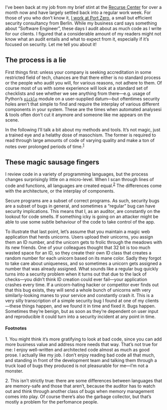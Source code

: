 I’ve been back at my job from my brief stint at the [Recurse Center](https://www.recurse.com/scout/click?t=3f214b4d8605308d27685ebd4548905e)
for over a month now and have largely settled back into a regular work week.
For those of you who don’t know it, [I work at Port Zero](http://port-zero.com/),
a small but efficient security consultancy from Berlin. While my business card
says something about “Software Engineer”, these days I audit about as much code
as I write for our clients. I figured that a considerable amount of my readers
might not know what an audit entails and what to expect from it, especially if
it’s focused on security. Let me tell you about it!

## The process is a lie

First things first: unless your company is seeking accreditation in some
restricted field of tech, chances are that there either is no standard process
or the people who audit you will, for various reasons, not adhere to them. Of
course most of us with some experience will look at a standard set of
checklists and see whether we see anything from there—e.g. usage of Python’s
[`pickle`](https://docs.python.org/2/library/pickle.html) module on
a user-supplied datum—but oftentimes security holes aren’t that simple to find
and require the interplay of various different components in your system. These
are the times when automated analysesi & tools often don’t cut it anymore and
someone like me appears on the scene.

In the following I’ll talk a bit about my methods and tools. It’s not magic,
just a trained eye and a helathy dose of masochism. The former is required to
read through large amounts of code of varying quality and make a ton of notes
over prolonged periods of time.<sup><a href="#1">1</a></sup>

## These magic sausage fingers

I review code in a variety of programming languages, but the process changes
surprisingly little on a micro-level. When I scan through lines of code and
functions, all languages are created equal.<sup><a href="#2">2</a></sup> The
differences come with the architecture, or the interplay of components.

Secure programs are a subset of correct programs. As such, security bugs are a
subset of bugs in general, and sometimes a “regular” bug can have security
implications. This means that I, as an auditor, are constantly on the lookout
for code smells. If something icky is going on an attacker might be able to use
some subtle behaviour of the code to take control of the app.

To illustrate that last point, let’s assume that you maintain a magic web
application that herds unicorns. Users upload their unicorns, you assign them
an ID number, and the unicorn gets to frolic through the meadows with its new
friends. One of your colleagues thought that 32 bit is too much wasted space
for an ID, so they create their own ID class that creates a random number for
each unicorn based on its mane color. Sadly they forgot to take care about
uniqueness, and so sometimes a unicorn gets assigned a number that was already
assigned. What sounds like a regular bug quickly turns into a security problem
when it turns out that due to the lack of checks—you didn’t think ID creation
could ever fail—your application crashes every time. If a unicorn-hating hacker
or competitor ever finds out that this bug exists, they will send a whole bunch
of unicorns with very similarly-looking manes to your service and constantly
crash it. This is a very silly transcription of a simple security bug I found
at one of my clients—these things happen, and we found it in time and fixed it.
Bugs happen. Sometimes they’re benign, but as soon as they’re dependent on user
input and reproducible it could turn into a security incident at any point in
time.

#### Footnotes

<span id="1">1.</span> You might think it’s more gratifying to look at bad
code, since you can add more business value and address more needs that way.
That’s not true for me: I enjoy well-written and architected code almost as
much as good prose. I actually like my job. I don’t enjoy reading bad code all
that much, and standing in front of the development team and talking them
through a truck load of bugs they produced is not pleasurable for me—I’m not a
monster.

<span id="2">2.</span> This isn’t strictly true: there are some differences
between languages that are memory-safe and those that aren’t, because the
auditor has to watch out and think through another class of bugs when memory
management comes into play. Of course there’s also the garbage collector, but
that’s mostly a problem for the perfomance people.
